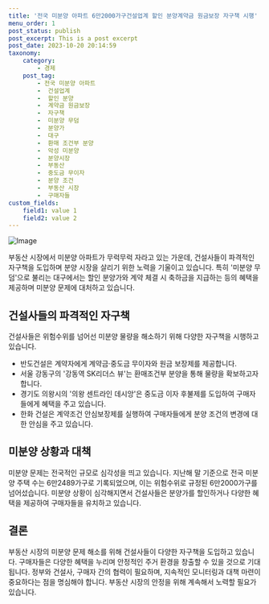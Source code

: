 ```yaml
---
title: '전국 미분양 아파트 6만2000가구건설업계 할인 분양계약금 원금보장 자구책 시행'
menu_order: 1
post_status: publish
post_excerpt: This is a post excerpt
post_date: 2023-10-20 20:14:59
taxonomy:
    category:
        - 경제
    post_tag:
        - 전국 미분양 아파트
        -  건설업계
        -  할인 분양
        -  계약금 원금보장
        -  자구책
        -  미분양 무덤
        -  분양가
        -  대구
        -  환매 조건부 분양
        -  악성 미분양
        -  분양시장
        -  부동산
        -  중도금 무이자
        -  분양 조건
        -  부동산 시장
        -  구매자들
custom_fields:
    field1: value 1
    field2: value 2
---
```


![Image](https://imgnews.pstatic.net/image/008/2024/02/07/0004996005_001_20240207050103311.jpg?type=w647)


부동산 시장에서 미분양 아파트가 무럭무럭 자라고 있는 가운데, 건설사들이 파격적인 자구책을 도입하며 분양 시장을 살리기 위한 노력을 기울이고 있습니다. 특히 '미분양 무덤'으로 불리는 대구에서는 할인 분양가와 계약 체결 시 축하금을 지급하는 등의 혜택을 제공하며 미분양 문제에 대처하고 있습니다.

## 건설사들의 파격적인 자구책
건설사들은 위험수위를 넘어선 미분양 물량을 해소하기 위해 다양한 자구책을 시행하고 있습니다.
- 반도건설은 계약자에게 계약금·중도금 무이자와 원금 보장제를 제공합니다.
- 서울 강동구의 '강동역 SK리더스 뷰'는 환매조건부 분양을 통해 물량을 확보하고자 합니다.
- 경기도 의왕시의 '의왕 센트라인 데시앙'은 중도금 이자 후불제를 도입하여 구매자들에게 혜택을 주고 있습니다.
- 한화 건설은 계약조건 안심보장제를 실행하여 구매자들에게 분양 조건의 변경에 대한 안심을 주고 있습니다.

## 미분양 상황과 대책
미분양 문제는 전국적인 규모로 심각성을 띄고 있습니다. 지난해 말 기준으로 전국 미분양 주택 수는 6만2489가구로 기록되었으며, 이는 위험수위로 규정된 6만2000가구를 넘어섰습니다. 미분양 상황이 심각해지면서 건설사들은 분양가를 할인하거나 다양한 혜택을 제공하여 구매자들을 유치하고 있습니다.

## 결론
부동산 시장의 미분양 문제 해소를 위해 건설사들이 다양한 자구책을 도입하고 있습니다. 구매자들은 다양한 혜택을 누리며 안정적인 주거 환경을 창출할 수 있을 것으로 기대됩니다. 정부와 건설사, 구매자 간의 협력이 필요하며, 지속적인 모니터링과 대책 마련이 중요하다는 점을 명심해야 합니다. 부동산 시장의 안정을 위해 계속해서 노력할 필요가 있습니다.
